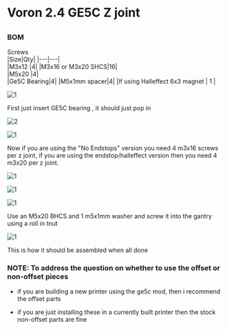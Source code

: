 # Voron 2.4 GE5C Z joint  


##

### BOM
Screws			
|Size|Qty|
|---|---|		
|M3x12 |4|
|M3x16 or M3x20 SHCS|16|	
|M5x20 |4|	
|Ge5C Bearing|4|
|M5x1mm spacer|4|
|If using Halleffect 6x3 magnet | 1 |


![1](Images/1.png) 

First just insert GE5C bearing , it should just pop in

![2](Images/2.png)


![1](Images/3.png) 

Now if you are using the "No Endstops" version you need 4 m3x16 screws per z joint, if you are using the endstop/halleffect version then you need 4 m3x20 per z joint.

![1](Images/4.png) 

![1](Images/5.png) 

![1](Images/7.png)

Use an M5x20 BHCS and 1 m5x1mm washer and screw it into the gantry using a roll in tnut


![1](Images/6.png) 

This is how it should be assembled when all done



### NOTE: To address the question on whether to use the offset or non-offset pieces

* if you are building a new printer using the ge5c mod, then i recommend the offset parts

* if you are just installing these in a currently built printer then the stock non-offset parts are fine






